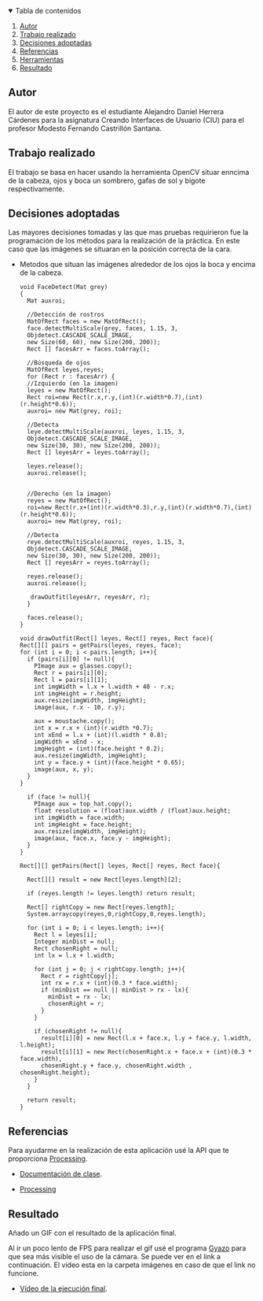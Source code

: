<!-- TABLE OF CONTENTS -->
<details open="open">
  <summary>Tabla de contenidos</summary>
  <ol>
    <li>
      <a href="#Autor">Autor</a>
    </li>
    <li>
      <a href="#Trabajo realizado">Trabajo realizado</a>
    </li>
    <li><a href="#decisiones-adoptadas">Decisiones adoptadas</a></li>
    <li><a href="#referencias">Referencias</a></li>
    <li><a href="#herramientas">Herramientas</a></li>
    <li><a href="#resultado">Resultado</a></li>
  </ol>
</details>




## Autor

El autor de este proyecto es el estudiante Alejandro Daniel Herrera Cárdenes para la asignatura Creando Interfaces de Usuario (CIU) para el profesor Modesto Fernando Castrillón Santana. 


## Trabajo realizado

El trabajo se basa en hacer usando la herramienta OpenCV situar enncima de la cabeza, ojos y boca un sombrero, gafas de sol y bigote respectivamente.

## Decisiones adoptadas

Las mayores decisiones tomadas y las que mas pruebas requirieron fue la programación de los métodos para la realización de la práctica. En este caso que las imágenes se situaran en la posición correcta de la cara.


* Metodos que situan las imágenes alrededor de los ojos la boca y encima de la cabeza.
  ```
  void FaceDetect(Mat grey)
  {
    Mat auxroi;
  
    //Detección de rostros
    MatOfRect faces = new MatOfRect();
    face.detectMultiScale(grey, faces, 1.15, 3, 
    Objdetect.CASCADE_SCALE_IMAGE, 
    new Size(60, 60), new Size(200, 200));
    Rect [] facesArr = faces.toArray();
  
    //Búsqueda de ojos
    MatOfRect leyes,reyes;
    for (Rect r : facesArr) {    
    //Izquierdo (en la imagen)
    leyes = new MatOfRect();
    Rect roi=new Rect(r.x,r.y,(int)(r.width*0.7),(int)(r.height*0.6));
    auxroi= new Mat(grey, roi);
      
    //Detecta
    leye.detectMultiScale(auxroi, leyes, 1.15, 3, 
    Objdetect.CASCADE_SCALE_IMAGE, 
    new Size(30, 30), new Size(200, 200));
    Rect [] leyesArr = leyes.toArray();
    
    leyes.release();
    auxroi.release(); 
     
     
    //Derecho (en la imagen)
    reyes = new MatOfRect();
    roi=new Rect(r.x+(int)(r.width*0.3),r.y,(int)(r.width*0.7),(int)(r.height*0.6));
    auxroi= new Mat(grey, roi);
    
    //Detecta
    reye.detectMultiScale(auxroi, reyes, 1.15, 3, 
    Objdetect.CASCADE_SCALE_IMAGE, 
    new Size(30, 30), new Size(200, 200));
    Rect [] reyesArr = reyes.toArray();
    
    reyes.release();
    auxroi.release();
    
     drawOutfit(leyesArr, reyesArr, r);
    }
  
    faces.release();
  }
  
  void drawOutfit(Rect[] leyes, Rect[] reyes, Rect face){
  Rect[][] pairs = getPairs(leyes, reyes, face);
  for (int i = 0; i < pairs.length; i++){
    if (pairs[i][0] != null){
      PImage aux = glasses.copy();
      Rect r = pairs[i][0];
      Rect l = pairs[i][1];
      int imgWidth = l.x + l.width + 40 - r.x;
      int imgHeight = r.height;
      aux.resize(imgWidth, imgHeight);
      image(aux, r.x - 10, r.y);
      
      aux = moustache.copy();
      int x = r.x + (int)(r.width *0.7);
      int xEnd = l.x + (int)(l.width * 0.8);
      imgWidth = xEnd - x;
      imgHeight = (int)(face.height * 0.2);
      aux.resize(imgWidth, imgHeight);
      int y = face.y + (int)(face.height * 0.65);
      image(aux, x, y);
    }
  }
  
    if (face != null){
      PImage aux = top_hat.copy();
      float resolution = (float)aux.width / (float)aux.height;
      int imgWidth = face.width;
      int imgHeight = face.height;
      aux.resize(imgWidth, imgHeight);
      image(aux, face.x, face.y - imgHeight);
    }
  }

  Rect[][] getPairs(Rect[] leyes, Rect[] reyes, Rect face){
  
    Rect[][] result = new Rect[leyes.length][2];
  
    if (reyes.length != leyes.length) return result;
  
    Rect[] rightCopy = new Rect[reyes.length];
    System.arraycopy(reyes,0,rightCopy,0,reyes.length);
  
    for (int i = 0; i < leyes.length; i++){
      Rect l = leyes[i];
      Integer minDist = null;
      Rect chosenRight = null;
      int lx = l.x + l.width;
    
      for (int j = 0; j < rightCopy.length; j++){
        Rect r = rightCopy[j];
        int rx = r.x + (int)(0.3 * face.width);
        if (minDist == null || minDist > rx - lx){
          minDist = rx - lx;
          chosenRight = r;
        }
      }
    
      if (chosenRight != null){
        result[i][0] = new Rect(l.x + face.x, l.y + face.y, l.width, l.height);
        result[i][1] = new Rect(chosenRight.x + face.x + (int)(0.3 * face.width),
        chosenRight.y + face.y, chosenRight.width , chosenRight.height);
      }
    }
   
    return result;
  }
## Referencias

Para ayudarme en la realización de esta aplicación usé la API que te proporciona [Processing](https://www.processing.org/).

* [Documentación de clase](https://ncvt-aep.ulpgc.es/cv/ulpgctp21/pluginfile.php/412240/mod_resource/content/40/CIU_Pr_cticas.pdf).

* [Processing](https://www.processing.org/)




## Resultado

Añado un GIF con el resultado de la aplicación final.

Al ir un poco lento de FPS para realizar el gif usé el programa [Gyazo](https://gyazo.com/) para que sea más visible el uso de la cámara. Se puede ver en el link a continuación. El video esta en la carpeta imágenes en caso de que el link no funcione.
* [Vídeo de la ejecución final](https://gyazo.com/fe843e34a0b2bb0985daa7e230e055d3).
